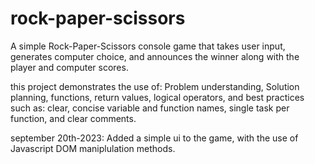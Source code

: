 # rock-paper-scissors
A simple Rock-Paper-Scissors console game that takes user input, generates computer choice, and announces the winner along with the player and computer scores.

this project demonstrates the use of: Problem understanding, Solution planning, functions, return values, logical operators, and best practices such as: clear, concise variable and function names, single task per function, and clear 
comments.

september 20th-2023: Added a simple ui to the game, with the use of Javascript DOM maniplulation methods.